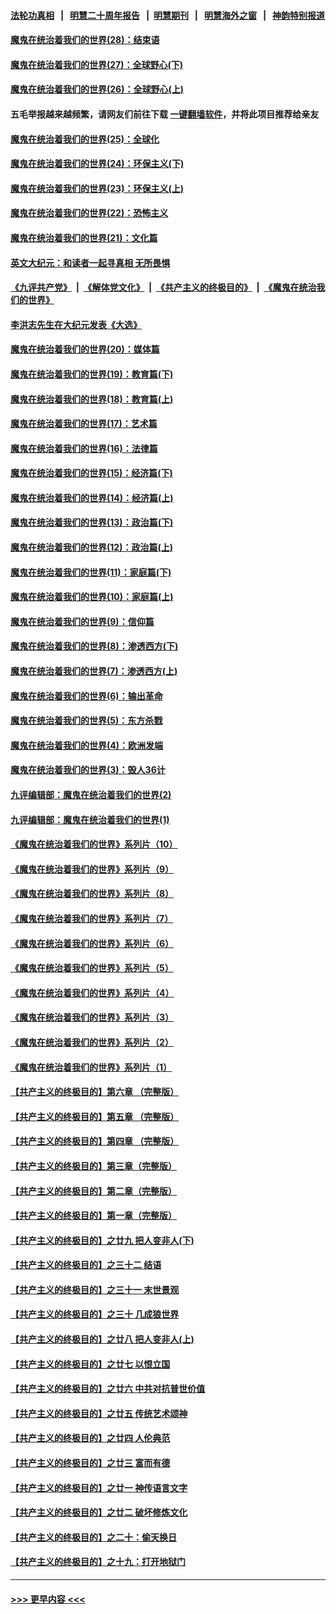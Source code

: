 #### [法轮功真相](https://github.com/gfw-breaker/truth/blob/master/README.md?t=0) &nbsp;&nbsp;|&nbsp;&nbsp; [明慧二十周年报告](https://github.com/gfw-breaker/mh-reports/blob/master/README.md?t=0) &nbsp;&nbsp;|&nbsp;&nbsp;[明慧期刊](https://github.com/gfw-breaker/mh-qikan) &nbsp;&nbsp;|&nbsp;&nbsp; [明慧海外之窗](https://github.com/gfw-breaker/mh-news/blob/master/README.md?t=0) &nbsp;&nbsp;|&nbsp;&nbsp; [神韵特别报道](https://github.com/gfw-breaker/mh-news/blob/master/shenyun.md?t=0)
#### [魔鬼在统治着我们的世界(28)：结束语](../pages/nsc422/n10936246.md?t=07100851) 
#### [魔鬼在统治着我们的世界(27)：全球野心(下)](../pages/nsc422/n10928319.md?t=07100851) 
#### [魔鬼在统治着我们的世界(26)：全球野心(上)](../pages/nsc422/n10900318.md?t=07100851) 
#### 五毛举报越来越频繁，请网友们前往下载 [一键翻墙软件](https://github.com/gfw-breaker/ssr-accounts)，并将此项目推荐给亲友
#### [魔鬼在统治着我们的世界(25)：全球化](../pages/nsc422/n10788205.md?t=07100851) 
#### [魔鬼在统治着我们的世界(24)：环保主义(下)](../pages/nsc422/n10695307.md?t=07100851) 
#### [魔鬼在统治着我们的世界(23)：环保主义(上)](../pages/nsc422/n10688613.md?t=07100851) 
#### [魔鬼在统治着我们的世界(22)：恐怖主义](../pages/nsc422/n10614727.md?t=07100851) 
#### [魔鬼在统治着我们的世界(21)：文化篇](../pages/nsc422/n10597706.md?t=07100851) 
#### [英文大纪元：和读者一起寻真相 无所畏惧](../pages/nsc422/n12542027.md?t=07100851) 
#### [《九评共产党》](https://github.com/begood0513/9ping.md/blob/master/README.md) &nbsp;|&nbsp; [《解体党文化》](../../../../jtdwh.md/blob/master/README.md)  &nbsp;|&nbsp; [《共产主义的终极目的》](../../../../gczydzjmd.md/blob/master/README.md) &nbsp;|&nbsp; [《魔鬼在统治我们的世界》](../../../../mgztzwmdsj.md/blob/master/README.md) 
#### [李洪志先生在大纪元发表《大选》](../pages/nsc422/n12534746.md?t=07100851) 
#### [魔鬼在统治着我们的世界(20)：媒体篇](../pages/nsc422/n10586579.md?t=07100851) 
#### [魔鬼在统治着我们的世界(19)：教育篇(下)](../pages/nsc422/n10564808.md?t=07100851) 
#### [魔鬼在统治着我们的世界(18)：教育篇(上)](../pages/nsc422/n10526970.md?t=07100851) 
#### [魔鬼在统治着我们的世界(17)：艺术篇](../pages/nsc422/n10499093.md?t=07100851) 
#### [魔鬼在统治着我们的世界(16)：法律篇](../pages/nsc422/n10485969.md?t=07100851) 
#### [魔鬼在统治着我们的世界(15)：经济篇(下)](../pages/nsc422/n10469975.md?t=07100851) 
#### [魔鬼在统治着我们的世界(14)：经济篇(上)](../pages/nsc422/n10457370.md?t=07100851) 
#### [魔鬼在统治着我们的世界(13)：政治篇(下)](../pages/nsc422/n10448270.md?t=07100851) 
#### [魔鬼在统治着我们的世界(12)：政治篇(上)](../pages/nsc422/n10444576.md?t=07100851) 
#### [魔鬼在统治着我们的世界(11)：家庭篇(下)](../pages/nsc422/n10440961.md?t=07100851) 
#### [魔鬼在统治着我们的世界(10)：家庭篇(上)](../pages/nsc422/n10435448.md?t=07100851) 
#### [魔鬼在统治着我们的世界(9)：信仰篇](../pages/nsc422/n10432159.md?t=07100851) 
#### [魔鬼在统治着我们的世界(8)：渗透西方(下)](../pages/nsc422/n10429603.md?t=07100851) 
#### [魔鬼在统治着我们的世界(7)：渗透西方(上)](../pages/nsc422/n10426013.md?t=07100851) 
#### [魔鬼在统治着我们的世界(6)：输出革命](../pages/nsc422/n10421536.md?t=07100851) 
#### [魔鬼在统治着我们的世界(5)：东方杀戮](../pages/nsc422/n10417707.md?t=07100851) 
#### [魔鬼在统治着我们的世界(4)：欧洲发端](../pages/nsc422/n10414890.md?t=07100851) 
#### [魔鬼在统治着我们的世界(3)：毁人36计](../pages/nsc422/n10411583.md?t=07100851) 
#### [九评编辑部：魔鬼在统治着我们的世界(2)](../pages/nsc422/n10410036.md?t=07100851) 
#### [九评编辑部：魔鬼在统治着我们的世界(1)](../pages/nsc422/n10406825.md?t=07100851) 
#### [《魔鬼在统治着我们的世界》系列片（10）](../pages/nsc422/n12292670.md?t=07100851) 
#### [《魔鬼在统治着我们的世界》系列片（9）](../pages/nsc422/n12290859.md?t=07100851) 
#### [《魔鬼在统治着我们的世界》系列片（8）](../pages/nsc422/n12287445.md?t=07100851) 
#### [《魔鬼在统治着我们的世界》系列片（7）](../pages/nsc422/n12283425.md?t=07100851) 
#### [《魔鬼在统治着我们的世界》系列片（6）](../pages/nsc422/n12282314.md?t=07100851) 
#### [《魔鬼在统治着我们的世界》系列片（5）](../pages/nsc422/n12281419.md?t=07100851) 
#### [《魔鬼在统治着我们的世界》系列片（4）](../pages/nsc422/n12274024.md?t=07100851) 
#### [《魔鬼在统治着我们的世界》系列片（3）](../pages/nsc422/n12271322.md?t=07100851) 
#### [《魔鬼在统治着我们的世界》系列片（2）](../pages/nsc422/n12269049.md?t=07100851) 
#### [《魔鬼在统治着我们的世界》系列片（1）](../pages/nsc422/n12267575.md?t=07100851) 
#### [【共产主义的终极目的】第六章 （完整版）](../pages/nsc422/n11428913.md?t=07100851) 
#### [【共产主义的终极目的】第五章 （完整版）](../pages/nsc422/n11428912.md?t=07100851) 
#### [【共产主义的终极目的】第四章 （完整版）](../pages/nsc422/n11428907.md?t=07100851) 
#### [【共产主义的终极目的】第三章（完整版）](../pages/nsc422/n11428848.md?t=07100851) 
#### [【共产主义的终极目的】第二章（完整版）](../pages/nsc422/n11428831.md?t=07100851) 
#### [【共产主义的终极目的】第一章（完整版）](../pages/nsc422/n11417651.md?t=07100851) 
#### [【共产主义的终极目的】之廿九 把人变非人(下)](../pages/nsc422/n11344140.md?t=07100851) 
#### [【共产主义的终极目的】之三十二 结语](../pages/nsc422/n11360535.md?t=07100851) 
#### [【共产主义的终极目的】之三十一 末世景观](../pages/nsc422/n11351129.md?t=07100851) 
#### [【共产主义的终极目的】之三十 几成狼世界](../pages/nsc422/n11348280.md?t=07100851) 
#### [【共产主义的终极目的】之廿八 把人变非人(上)](../pages/nsc422/n11340492.md?t=07100851) 
#### [【共产主义的终极目的】之廿七 以恨立国](../pages/nsc422/n11336944.md?t=07100851) 
#### [【共产主义的终极目的】之廿六 中共对抗普世价值](../pages/nsc422/n11324785.md?t=07100851) 
#### [【共产主义的终极目的】之廿五 传统艺术颂神](../pages/nsc422/n11296396.md?t=07100851) 
#### [【共产主义的终极目的】之廿四 人伦典范](../pages/nsc422/n11296397.md?t=07100851) 
#### [【共产主义的终极目的】之廿三 富而有德](../pages/nsc422/n11283598.md?t=07100851) 
#### [【共产主义的终极目的】之廿一 神传语言文字](../pages/nsc422/n11263265.md?t=07100851) 
#### [【共产主义的终极目的】之廿二 破坏修炼文化](../pages/nsc422/n11245728.md?t=07100851) 
#### [【共产主义的终极目的】之二十：偷天换日](../pages/nsc422/n11238846.md?t=07100851) 
#### [【共产主义的终极目的】之十九：打开地狱门](../pages/nsc422/n11206376.md?t=07100851) 

----
#### [ >>> 更早内容 <<< ](../indexes/nsc422-earlier.md)
